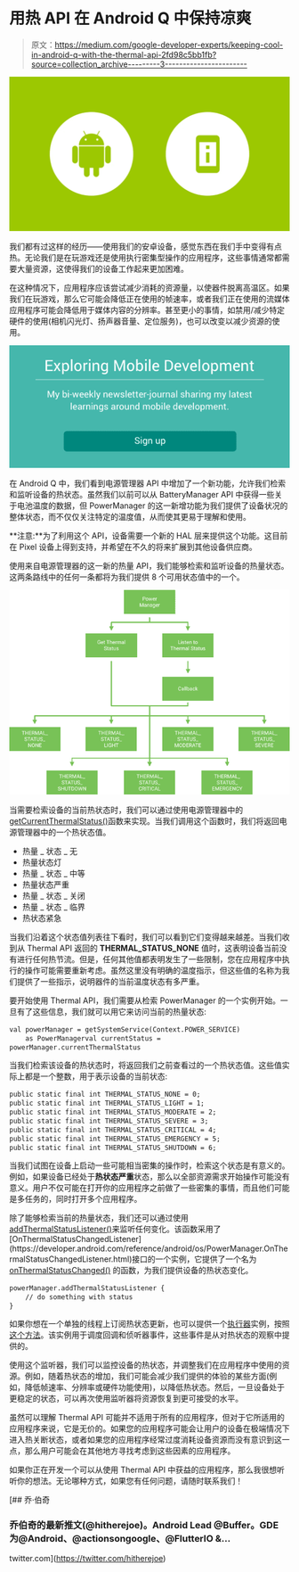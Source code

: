 # 用热 API 在 Android Q 中保持凉爽

> 原文：<https://medium.com/google-developer-experts/keeping-cool-in-android-q-with-the-thermal-api-2fd98c5bb1fb?source=collection_archive---------3----------------------->

![](img/ba3cc847227ed3043f65e942d8a7f08a.png)

我们都有过这样的经历——使用我们的安卓设备，感觉东西在我们手中变得有点热。无论我们是在玩游戏还是使用执行密集型操作的应用程序，这些事情通常都需要大量资源，这使得我们的设备工作起来更加困难。

在这种情况下，应用程序应该尝试减少消耗的资源量，以使器件脱离高温区。如果我们在玩游戏，那么它可能会降低正在使用的帧速率，或者我们正在使用的流媒体应用程序可能会降低用于媒体内容的分辨率。甚至更小的事情，如禁用/减少特定硬件的使用(相机闪光灯、扬声器音量、定位服务)，也可以改变以减少资源的使用。

[![](img/f45f1578e29a5970db28134e57394736.png)](https://joebirch.us14.list-manage.com/subscribe?u=29201953105285dda07c9fdbf&id=7472a3326a)

在 Android Q 中，我们看到电源管理器 API 中增加了一个新功能，允许我们检索和监听设备的热状态。虽然我们以前可以从 BatteryManager API 中获得一些关于电池温度的数据，但 PowerManager 的这一新增功能为我们提供了设备状况的整体状态，而不仅仅关注特定的温度值，从而使其更易于理解和使用。

**注意:**为了利用这个 API，设备需要一个新的 HAL 层来提供这个功能。这目前在 Pixel 设备上得到支持，并希望在不久的将来扩展到其他设备供应商。

使用来自电源管理器的这一新的热量 API，我们能够检索和监听设备的热量状态。这两条路线中的任何一条都将为我们提供 8 个可用状态值中的一个。

![](img/2c6b87be3ecdc751b121ad98fa53f8e3.png)

当需要检索设备的当前热状态时，我们可以通过使用电源管理器中的[getCurrentThermalStatus()](https://developer.android.com/reference/android/os/PowerManager.html#getCurrentThermalStatus())函数来实现。当我们调用这个函数时，我们将返回电源管理器中的一个热状态值。

*   热量 _ 状态 _ 无
*   热量状态灯
*   热量 _ 状态 _ 中等
*   热量状态严重
*   热量 _ 状态 _ 关闭
*   热量 _ 状态 _ 临界
*   热状态紧急

当我们沿着这个状态值列表往下看时，我们可以看到它们变得越来越差。当我们收到从 Thermal API 返回的 **THERMAL_STATUS_NONE** 值时，这表明设备当前没有进行任何热节流。但是，任何其他值都表明发生了一些限制，您在应用程序中执行的操作可能需要重新考虑。虽然这里没有明确的温度指示，但这些值的名称为我们提供了一些指示，说明器件的当前温度状态有多严重。

要开始使用 Thermal API，我们需要从检索 PowerManager 的一个实例开始。一旦有了这些信息，我们就可以用它来访问当前的热量状态:

```
val powerManager = getSystemService(Context.POWER_SERVICE) 
    as PowerManagerval currentStatus = powerManager.currentThermalStatus
```

当我们检索该设备的热状态时，将返回我们之前查看过的一个热状态值。这些值实际上都是一个整数，用于表示设备的当前状态:

```
public static final int THERMAL_STATUS_NONE = 0;
public static final int THERMAL_STATUS_LIGHT = 1;
public static final int THERMAL_STATUS_MODERATE = 2;
public static final int THERMAL_STATUS_SEVERE = 3;
public static final int THERMAL_STATUS_CRITICAL = 4;
public static final int THERMAL_STATUS_EMERGENCY = 5;
public static final int THERMAL_STATUS_SHUTDOWN = 6;
```

当我们试图在设备上启动一些可能相当密集的操作时，检索这个状态是有意义的。例如，如果设备已经处于**热状态严重**状态，那么以全部资源需求开始操作可能没有意义。用户不仅可能在打开你的应用程序之前做了一些密集的事情，而且他们可能是多任务的，同时打开多个应用程序。

除了能够检索当前的热量状态，我们还可以通过使用[addThermalStatusListener()](https://developer.android.com/reference/android/os/PowerManager.html#addThermalStatusListener(android.os.PowerManager.OnThermalStatusChangedListener))来监听任何变化。该函数采用了[OnThermalStatusChangedListener](https://developer.android.com/reference/android/os/PowerManager.OnThermalStatusChangedListener.html)接口的一个实例，它提供了一个名为 [onThermalStatusChanged()](https://developer.android.com/reference/android/os/PowerManager.OnThermalStatusChangedListener.html#onThermalStatusChanged(int)) 的函数，为我们提供设备的热状态变化。

```
powerManager.addThermalStatusListener {
    // do something with status
}
```

如果你想在一个单独的线程上订阅热状态更新，也可以提供一个[执行器](https://developer.android.com/reference/java/util/concurrent/Executor.html)实例，按照[这个方法](https://developer.android.com/reference/android/os/PowerManager.html#addThermalStatusListener(java.util.concurrent.Executor,%2520android.os.PowerManager.OnThermalStatusChangedListener))。该实例用于调度回调和侦听器事件，这些事件是从对热状态的观察中提供的。

使用这个监听器，我们可以监控设备的热状态，并调整我们在应用程序中使用的资源。例如，随着热状态的增加，我们可能会减少我们提供的体验的某些方面(例如，降低帧速率、分辨率或硬件功能使用)，以降低热状态。然后，一旦设备处于更稳定的状态，可以再次使用监听器将资源恢复到更可接受的水平。

虽然可以理解 Thermal API 可能并不适用于所有的应用程序，但对于它所适用的应用程序来说，它是无价的。如果您的应用程序可能会让用户的设备在极端情况下进入热关断状态，或者如果您的应用程序经常过度消耗设备资源而没有意识到这一点，那么用户可能会在其他地方寻找考虑到这些因素的应用程序。

如果你正在开发一个可以从使用 Thermal API 中获益的应用程序，那么我很想听听你的想法。无论哪种方式，如果您有任何问题，请随时联系我们！

[](https://twitter.com/hitherejoe) [## 乔·伯奇

### 乔伯奇的最新推文(@hitherejoe)。Android Lead @Buffer。GDE 为@Android、@actionsongoogle、@FlutterIO &…

twitter.com](https://twitter.com/hitherejoe)